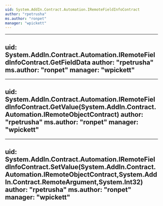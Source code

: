 ```yaml
---
uid: System.AddIn.Contract.Automation.IRemoteFieldInfoContract
author: "rpetrusha"
ms.author: "ronpet"
manager: "wpickett"
---
```


---
uid: System.AddIn.Contract.Automation.IRemoteFieldInfoContract.GetFieldData
author: "rpetrusha"
ms.author: "ronpet"
manager: "wpickett"
---

---
uid: System.AddIn.Contract.Automation.IRemoteFieldInfoContract.GetValue(System.AddIn.Contract.Automation.IRemoteObjectContract)
author: "rpetrusha"
ms.author: "ronpet"
manager: "wpickett"
---

---
uid: System.AddIn.Contract.Automation.IRemoteFieldInfoContract.SetValue(System.AddIn.Contract.Automation.IRemoteObjectContract,System.AddIn.Contract.RemoteArgument,System.Int32)
author: "rpetrusha"
ms.author: "ronpet"
manager: "wpickett"
---
